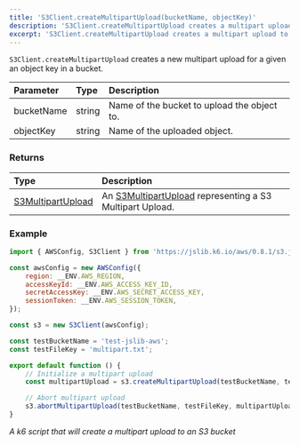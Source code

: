 ```yaml
---
title: 'S3Client.createMultipartUpload(bucketName, objectKey)'
description: 'S3Client.createMultipartUpload creates a multipart upload for an object key to a bucket'
excerpt: 'S3Client.createMultipartUpload creates a multipart upload to a bucket'
---
```


`S3Client.createMultipartUpload` creates a new multipart upload for a given an object key in a bucket.

| Parameter  | Type                  | Description                                  |
| :--------- | :-------------------- | :------------------------------------------- |
| bucketName | string                | Name of the bucket to upload the object to.  |
| objectKey  | string                | Name of the uploaded object.                 |

### Returns

| Type                                                                     | Description                                                                                                       |
| :----------------------------------------------------------------------- | :---------------------------------------------------------------------------------------------------------------- |
| [S3MultipartUpload](/javascript-api/jslib/aws/s3client/s3multipartupload) | An [S3MultipartUpload](/javascript-api/jslib/aws/s3client/s3multipartupload) representing a S3 Multipart Upload. |

### Example

<CodeGroup labels={[]}>

```javascript
import { AWSConfig, S3Client } from 'https://jslib.k6.io/aws/0.8.1/s3.js';

const awsConfig = new AWSConfig({
    region: __ENV.AWS_REGION,
    accessKeyId: __ENV.AWS_ACCESS_KEY_ID,
    secretAccessKey: __ENV.AWS_SECRET_ACCESS_KEY,
    sessionToken: __ENV.AWS_SESSION_TOKEN,
});

const s3 = new S3Client(awsConfig);

const testBucketName = 'test-jslib-aws';
const testFileKey = 'multipart.txt';

export default function () {
    // Initialize a multipart upload
    const multipartUpload = s3.createMultipartUpload(testBucketName, testFileKey);

    // Abort multipart upload
    s3.abortMultipartUpload(testBucketName, testFileKey, multipartUpload.uploadId);
}
```

_A k6 script that will create a multipart upload to an S3 bucket_

</CodeGroup>